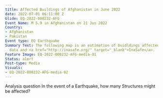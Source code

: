 ```yaml
---
title: Affected Buildings of Afghanistan in June 2022
date: 2022-07-01 06:11:00 Z
Glide: EQ-2022-000232-AFG
Event Name: M 5.9 in Afghanistan on 21 Jun 2022
Country:
- Afghanistan
- Pakistan
Event type: EQ Earthquake
Summary Text: The following map is an estimation of buidldings affected using OSM
  data and <a href="http://inasafe.org/" target="_blank">InaSafe</a>.
Feature Image: EQ-2022-000232-AFG-media-01
Status: alert
Post-type: Media
Visuals:
- EQ-2022-000232-AFG-media-02
---
```


Analysis question
In the event of a Earthquake, how many Structures might be affected?